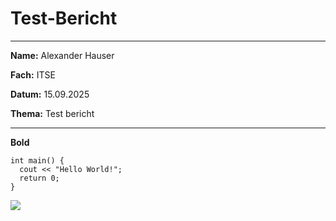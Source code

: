 # Test-Bericht
---
**Name:** Alexander Hauser

**Fach:** ITSE

**Datum:** 15.09.2025

**Thema:** Test bericht

--- 

**Bold**

```
int main() {
  cout << "Hello World!";
  return 0;
}
```

[]([https://de.wikipedia.org/wiki/HTL_Braunau](https://de.wikipedia.org/wiki/HTL_Braunau#/media/Datei:HTL_Braunau_Logo.svg))
![]([https://de.wikipedia.org/wiki/HTL_Braunau](https://de.wikipedia.org/wiki/HTL_Braunau#/media/Datei:HTL_Braunau_Logo.svg))
